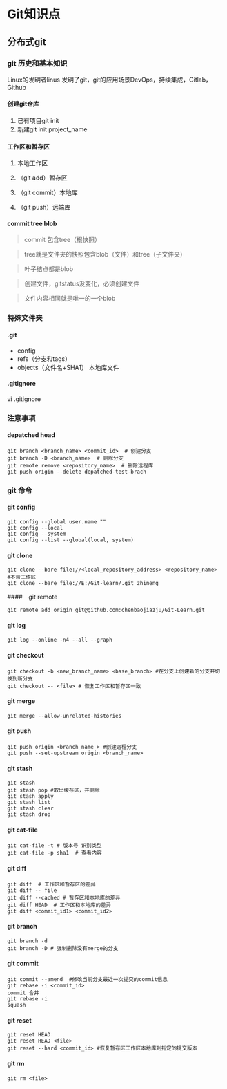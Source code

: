 # Git知识点

## 分布式git

### git 历史和基本知识

Linux的发明者linus 发明了git，git的应用场景DevOps，持续集成，Gitlab，Github

#### 创建git仓库

1. 已有项目git init
2. 新建git init project_name

#### 工作区和暂存区

1. 本地工作区

2. （git add）暂存区

3. （git commit）本地库

4. （git push）远端库 
#### commit tree blob

> commit 包含tree（根快照）

> tree就是文件夹的快照包含blob（文件）和tree（子文件夹）

> 叶子结点都是blob

> 创建文件，gitstatus没变化，必须创建文件

> 文件内容相同就是唯一的一个blob

### 特殊文件夹
#### .git

- config
- refs（分支和tags）
- objects（文件名+SHA1） 本地库文件 

#### .gitignore
vi .gitignore
### 注意事项
#### depatched head

```
git branch <branch_name> <commit_id>  # 创建分支
git branch -D <branch_name>  # 删除分支
git remote remove <repository_name>  # 删除远程库
git push origin --delete depatched-test-brach
```

### git 命令
#### git config
```
git config --global user.name ""
git config --local
git config --system
git config --list --global(local, system)
```
#### git clone

```
git clone --bare file://<local_repository_address> <repository_name>  #不带工作区
git clone --bare file://E:/Git-learn/.git zhineng
```

####　git remote

```
git remote add origin git@github.com:chenbaojiazju/Git-Learn.git
```
#### git log
```
git log --online -n4 --all --graph
```

#### git checkout

```git
git checkout -b <new_branch_name> <base_branch> #在分支上创建新的分支并切换到新分支
git checkout -- <file> # 恢复工作区和暂存区一致
```
#### git merge

```
git merge --allow-unrelated-histories
```



#### git push

```
git push origin <branch_name > #创建远程分支
git push --set-upstream origin <branch_name>
```
#### git stash

```
git stash
git stash pop #取出缓存区，并删除
git stash apply
git stash list
git stash clear
git stash drop
```

#### git cat-file

```
git cat-file -t # 版本号 识别类型
git cat-file -p sha1  # 查看内容
```
#### git diff
```
git diff  # 工作区和暂存区的差异
git diff -- file
git diff --cached # 暂存区和本地库的差异
git diff HEAD  # 工作区和本地库的差异
git diff <commit_id1> <commit_id2>
```
#### git branch
```
git branch -d
git branch -D # 强制删除没有merge的分支
```
#### git commit
```
git commit --amend  #修改当前分支最近一次提交的commit信息
git rebase -i <commit_id>
commit 合并
git rebase -i 
squash
```
#### git reset 
```
git reset HEAD
git reset HEAD <file>
git reset --hard <commit_id> #恢复暂存区工作区本地库到指定的提交版本
```

#### git rm

```
git rm <file>
```











